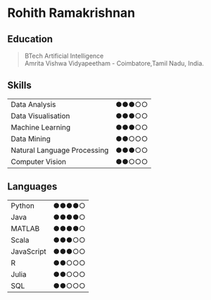 # Rohith Ramakrishnan

## Education
>BTech Artificial Intelligence  
>Amrita Vishwa Vidyapeetham - Coimbatore,Tamil Nadu, India. 

## Skills
|                              |         |
|------------------------------|---------|
| Data Analysis                |  ●●●○○  |
| Data Visualisation           |  ●●●○○  | 
| Machine Learning             |  ●●●○○  |
| Data Mining                  |  ●●○○○  |
| Natural Language Processing  |  ●●●○○  | 
| Computer Vision              |  ●●○○○  |

## Languages
|                              |         |
|------------------------------|---------|
| Python                       |  ●●●●○  |
| Java                         |  ●●●●○  | 
| MATLAB                       |  ●●●●○  |  
| Scala                        |  ●●●○○  |
| JavaScript                   |  ●●●○○  |
| R                           |  ●●○○○  |
| Julia                           |  ●●○○○  |
| SQL                           |  ●●○○○  |. 
